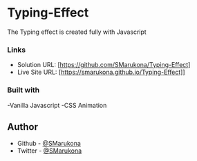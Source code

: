 # Typing-Effect

The Typing effect is created fully with Javascript
### Links

- Solution URL: [https://github.com/SMarukona/Typing-Effect]
- Live Site URL: [https://smarukona.github.io/Typing-Effect]]

### Built with

-Vanilla Javascript
-CSS Animation

## Author
- Github - [@SMarukona](https://github.com/SMarukona)
- Twitter - [@SMarukona](https://twitter.com/SMarukona)




